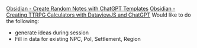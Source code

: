 [Obsidian - Create Random Notes with ChatGPT Templates](https://www.youtube.com/watch?v=X9tlAZC6DSU&t=111s)
[Obsidian - Creating TTRPG Calculators with DataviewJS and ChatGPT](https://www.youtube.com/watch?v=LgljhGhNWCA)
Would like to do the following:
- generate ideas during session
- Fill in data for existing NPC, PoI, Settlement, Region